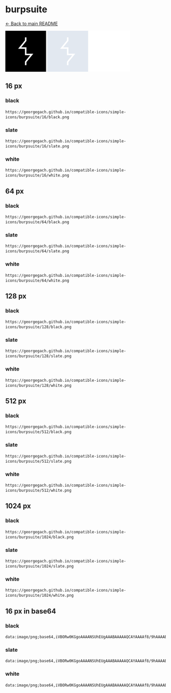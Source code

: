 # burpsuite

[← Back to main README](../../README.md)


<img src="./128/black.png" width="128" alt="burpsuite black icon" />
<img src="./128/slate.png" width="128" alt="burpsuite slate icon" />
<img src="./128/white.png" width="128" alt="burpsuite white icon" />

## 16 px

### black
```
https://georgegach.github.io/compatible-icons/simple-icons/burpsuite/16/black.png
```

### slate
```
https://georgegach.github.io/compatible-icons/simple-icons/burpsuite/16/slate.png
```

### white
```
https://georgegach.github.io/compatible-icons/simple-icons/burpsuite/16/white.png
```

## 64 px

### black
```
https://georgegach.github.io/compatible-icons/simple-icons/burpsuite/64/black.png
```

### slate
```
https://georgegach.github.io/compatible-icons/simple-icons/burpsuite/64/slate.png
```

### white
```
https://georgegach.github.io/compatible-icons/simple-icons/burpsuite/64/white.png
```

## 128 px

### black
```
https://georgegach.github.io/compatible-icons/simple-icons/burpsuite/128/black.png
```

### slate
```
https://georgegach.github.io/compatible-icons/simple-icons/burpsuite/128/slate.png
```

### white
```
https://georgegach.github.io/compatible-icons/simple-icons/burpsuite/128/white.png
```

## 512 px

### black
```
https://georgegach.github.io/compatible-icons/simple-icons/burpsuite/512/black.png
```

### slate
```
https://georgegach.github.io/compatible-icons/simple-icons/burpsuite/512/slate.png
```

### white
```
https://georgegach.github.io/compatible-icons/simple-icons/burpsuite/512/white.png
```

## 1024 px

### black
```
https://georgegach.github.io/compatible-icons/simple-icons/burpsuite/1024/black.png
```

### slate
```
https://georgegach.github.io/compatible-icons/simple-icons/burpsuite/1024/slate.png
```

### white
```
https://georgegach.github.io/compatible-icons/simple-icons/burpsuite/1024/white.png
```

## 16 px in base64

### black
```
data:image/png;base64,iVBORw0KGgoAAAANSUhEUgAAABAAAAAQCAYAAAAf8/9hAAAABmJLR0QA/wD/AP+gvaeTAAAAq0lEQVQ4jaXTPQ5BQRwE8B8RWgkaicYhFM5Cr3MhhTM4Bo1SoyLiM5EoFU/hFRJvd8mb5J/sZmcmm5ndCjIlUC0j/sXglk8QtYTBBnW0YqQsMHuMcIhwspDBGROcEuKsKIMHZthint8kiIrvGq+45Osdmhj8Y/CJJe7o5fsO2p+EVI1drDHFAo0iUjQkHMUDjYoPGHsHWchJZbDCE8MQIfUS+4nzZAtJlP6NLxlQUY/07+J9AAAAAElFTkSuQmCC
```

### slate
```
data:image/png;base64,iVBORw0KGgoAAAANSUhEUgAAABAAAAAQCAYAAAAf8/9hAAAABmJLR0QA/wD/AP+gvaeTAAAA20lEQVQ4jaWTvU5CURCEv1mJViQmgoVS+RC+jqGzs7KztLW3sPAZfBI7aIgJYjQBEhLqe8ZCMFFxr3Kn3TmTb3+Oxm8L00DR5HFtgGAumGeeVla0PMTaBQ62IXgRcWvc24ZgSinXKG4kHWYBPwiMlwF33olRCe4lJlmANqxxBpqu4p4F+4bT/7TQAXcABEvDAjRYBXY/6kkLX/k4sni0fFG5ejDe+wvBp2x6QmeU6qkV0Te0v3tSAuPXEJdEXBk2bqPmEjWxyzlw/JsnbUFwAsosNTNITnitxr/xHZykQ3dmBOE2AAAAAElFTkSuQmCC
```

### white
```
data:image/png;base64,iVBORw0KGgoAAAANSUhEUgAAABAAAAAQCAYAAAAf8/9hAAAABmJLR0QA/wD/AP+gvaeTAAAAtklEQVQ4jaXTsUpDQRQE0BMR0woxjZjGj7DwX9Kn83csLPwGP0MbSxsro2gSQbC0GJtHCPjeu+obWNjlzs4d5u6OksQA7A25/BuB92Z1Yr8QeMABJv9x8IxLnPS2SDtWSRZJ3jrqW7Q5+MQVHnGNZZ+BUcsYN1g3+ycc4uwvAru4xQdmzXmKo11CNcZj3OMCNxj/YFQhJXntC7QSeEkyT7LsIlQZ3OEL512E6iWeFvVyCiUG/8Zvfb7icl2abEgAAAAASUVORK5CYII=
```

